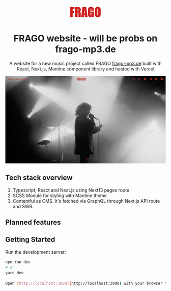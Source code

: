 <div align="center">
  <img alt="Logo" src="https://raw.githubusercontent.com/sopoour/frago/main/src/assets/logo.png" width="100" />
</div>
<h1 align="center">
 FRAGO website - will be probs on frago-mp3.de
</h1>
<p align="center">
  A website for a new music project called FRAGO <a href="https://www.frago-mp3.de" target="_blank">frago-mp3.de</a> built with React, Next.js, Mantine component library and hosted with Vercel
</p>

![demo](https://raw.githubusercontent.com/sopoour/frago/main/src/assets/demo.png)

## Tech stack overview

1. Typescript, React and Next.js using Next13 pages route 
2. SCSS Module for styling with Mantine theme
3. Contentful as CMS. It's fetched via GraphQL through Next.js API route and SWR.


## Planned features


## Getting Started

Run the development server:

```bash
npm run dev
# or
yarn dev

Open [http://localhost:3000](http://localhost:3000) with your browser to see the result.
